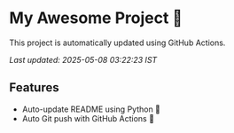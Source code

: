 # My Awesome Project 🚀

This project is automatically updated using GitHub Actions.

_Last updated: 2025-05-08 03:22:23 IST_

## Features
- Auto-update README using Python 🐍
- Auto Git push with GitHub Actions 🤖
